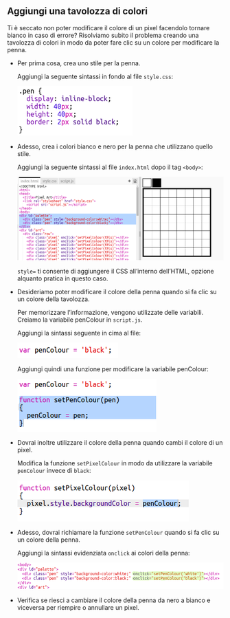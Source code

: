 ## Aggiungi una tavolozza di colori

Ti è seccato non poter modificare il colore di un pixel facendolo tornare bianco in caso di errore? Risolviamo subito il problema creando una tavolozza di colori in modo da poter fare clic su un colore per modificare la penna.

+ Per prima cosa, crea uno stile per la penna.

	Aggiungi la seguente sintassi in fondo al file `style.css`:

	![screenshot](images/pixel-art-pen.png)

+ Adesso, crea i colori bianco e nero per la penna che utilizzano quello stile.

	Aggiungi la seguente sintassi al file `index.html` dopo il tag `<body>`:

	![screenshot](images/pixel-art-palette.png)

	`style=` ti consente di aggiungere il CSS all’interno dell’HTML, opzione alquanto pratica in questo caso.

+ Desideriamo poter modificare il colore della penna quando si fa clic su un colore della tavolozza.

	Per memorizzare l’informazione, vengono utilizzate delle variabili. Creiamo la variabile penColour in `script.js`.

	Aggiungi la sintassi seguente in cima al file:

	![screenshot](images/pixel-art-pencolour.png)

	Aggiungi quindi una funzione per modificare la variabile penColour:

	![screenshot](images/pixel-art-set-pen.png)

+ Dovrai inoltre utilizzare il colore della penna quando cambi il colore di un pixel.

	Modifica la funzione `setPixelColour` in modo da utilizzare la variabile `penColour` invece di `black`:

	 ![screenshot](images/pixel-art-use-pen.png)

+ Adesso, dovrai richiamare la funzione `setPenColour` quando si fa clic su un colore della penna.

	Aggiungi la sintassi evidenziata `onclick` ai colori della penna:

	![screenshot](images/pixel-art-palette-onclick.png)

+ Verifica se riesci a cambiare il colore della penna da nero a bianco e viceversa per riempire o annullare un pixel.
